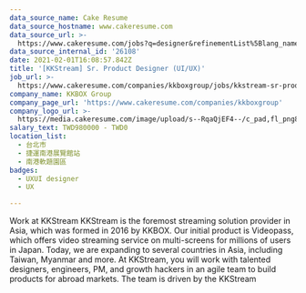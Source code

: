 ```yaml
---
data_source_name: Cake Resume
data_source_hostname: www.cakeresume.com
data_source_url: >-
  https://www.cakeresume.com/jobs?q=designer&refinementList%5Blang_name%5D%5B0%5D=English&refinementList%5Bsalary_type%5D=per_year
data_source_internal_id: '26108'
date: 2021-02-01T16:08:57.842Z
title: '[KKStream] Sr. Product Designer (UI/UX)'
job_url: >-
  https://www.cakeresume.com/companies/kkboxgroup/jobs/kkstream-sr-product-designer-ui-ux
company_name: KKBOX Group
company_page_url: 'https://www.cakeresume.com/companies/kkboxgroup'
company_logo_url: >-
  https://media.cakeresume.com/image/upload/s--RqaQjEF4--/c_pad,fl_png8,h_200,w_200/v1604375754/f9qlpok430hwd4k1zx95.png
salary_text: TWD980000 - TWD0
location_list:
  - 台北市
  - 捷運南港展覽館站
  - 南港軟題園區
badges:
  - UXUI designer
  - UX

---
```


Work at KKStream KKStream is the foremost streaming solution provider in Asia, which was formed in 2016 by KKBOX. Our initial product is Videopass, which offers video streaming service on multi-screens for millions of users in Japan. Today, we are expanding to several countries in Asia, including Taiwan, Myanmar and more. At KKStream, you will work with talented designers, engineers, PM, and growth hackers in an agile team to build products for abroad markets. The team is driven by the KKStream 